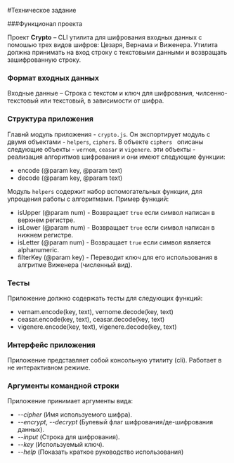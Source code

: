 #Техническое задание

###Функционал проекта

Проект **Crypto** – CLI утилита для шифрования входных данных с помошью трех видов шифров: Цезаря, Вернама и Виженера. Утилита должна принимать на вход строку с текстовыми данными и возвращать зашифрованную строку.

### Формат входных данных

Входные данные – Строка с текстом и ключ для шифрования, чилсенно-текстовый или текстовый, в зависимости от шифра.

### Структура приложения

Главнй модуль приложения - `crypto.js`. Он экспортирует модуль с двумя объектами - `helpers`, `ciphers`. В объекте `ciphers ` описаны следующие объекты - `vernom`, `ceasar` и `vigenere`. эти объекты - реализация алгоритмов шифрования и они имеют следующие функции:

- encode (@param key, @param text)
- decode (@param key, @param text)

Модуль `helpers` содержит набор вспомогательных функции, для упрощения работы с алгоритмами. Пример функций:

- isUpper (@param num) - Возвращает `true` если символ написан в верхнем регистре.
- isLower (@param num) - Возвращает `true` если символ написан в нижнем регистре.
- isLetter (@param num) - Возвращает `true` если символ является alphanumeric.
- filterKey (@param key) - Переводит ключ для его использования в алгритме Виженера (численный вид).

### Тесты 

Приложение должно содержать тесты для следующих функций:

- vernam.encode(key, text), vernome.decode(key, text)
- ceasar.encode(key, text), ceasar.decode(key, text)
- vigenere.encode(key, text), vigenere.decode(key, text)

### Интерфейс приложения

Приложение представляет собой консольную утилиту (cli). Работает в не интерактивном режиме.

### Аргументы командной строки

Приложение принимает аргументы вида:

- *--cipher* (Имя используемого шифра).
- *--encrypt*, *--decrypt* (Булевый флаг шифрования/де-шифрования данных).
- *--input* (Строка для шифрования).
- *--key* (Используемый ключ).
- *--help* (Показать краткое руководство использования)
